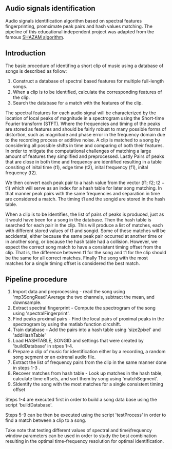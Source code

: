 ## Audio signals identification
Audio signals identification algorithm based on spectral features fingerprinting, promximate peak pairs and hash values matching.
The pipeline of this educational independent project was adapted from the famous [SHAZAM algorithm](https://www.ee.columbia.edu/~dpwe/papers/Wang03-shazam.pdf).
## Introduction
The basic procedure of identifing a short clip of music using a database of songs is described as follow:
1. Construct a database of spectral based features for multiple full-length songs.
2. When a clip is to be identified, calculate the corresponding features of the clip.
3. Search the database for a match with the features of the clip.

The spectral features for each audio signal will be characterized by the location of local peaks of magnitude in a spectrogram using the Short-time Fourier transform (STFT). Where the frequencies and timing of the peaks are stored as features and 
should be fairly robust to many possible forms of distortion, such as magnitude and phase error in the frequency domain due to the recording process or additive noise.
A clip is matched to a song by considering all possible shifts in time and comparing of both their features. In order to mitigate the computational challenges of matching a large amount of features they simplified and preprocessed. 
Lastly Pairs of peaks that are close in both time and frequency are identified resulting in a table consiting of inital time (t1), edge time (t2), inital frequency (f1),  inital frequency (f2).

We then convert each peak pair to a hash value from the vector (f1; f2; t2 − t1) which will serve as an index for a hash table for later song matching. In that manner peak pairs with the same frequencies and
separation in time are considered a match. The timing t1 and the songid are stored in the hash table.

When a clip is to be identifies, the list of pairs of peaks is produced, just as it would have been for a song in the database. Then the hash table is searched for each pair in the clip. This will produce a list
of matches, each with different stored values of t1 and songid. Some of these matches will be accidental, either because the same peak pair occurred at another time or in another song, or because the hash table
had a collision. However, we expect the correct song match to have a consistent timing offset from the clip. That is, the difference between t1 for the song and t1 for the clip should be the same for all correct matches.
Finally The song with the most matches for a single timing offset is considered the best match.

## Pipeline procedure

1. Import data and preprocessing - read the song using 'mp3SongRead'.Average the two channels, subtract the mean, and downsample.
2. Extract spectral fingerprint - Compute the spectrogram of the song using 'spectralFingerprint'.
3. Find peaks proximal pairs - Find the local pairs of proximal peaks in the spectrogram by using the matlab function circshift.
4. Train database - Add the pairs into a hash table using 'size2pixel' and 'addHashTable'
5. Load HASHTABLE, SONGID and settings that were created by 'buildDatabase' in stpes 1-4. 
6. Prepare a clip of music for identification either by a recording, a random song segment or an extrenal audio file.
7. Extract the list of frequency pairs from the clip in the same manner done in steps 1-3 .
8. Recover matches from hash table - Look up matches in the hash table, calculate time offsets, and sort them by song using 'matchSegment'.
9. SIdentify the song with the most matches for a single consistent timing offset

Steps 1-4 are executed first in order to build a song data base using the script 'buildDatabase'.

Steps 5-9 can be then be executed using the script 'testProcess' in order to find a match between a clip to a song.

Take note that testing different values of spectral and time\frequency window parameters can be used in order to study the best combination resulting in the optimal time-frequency resolution for optimal identification.
